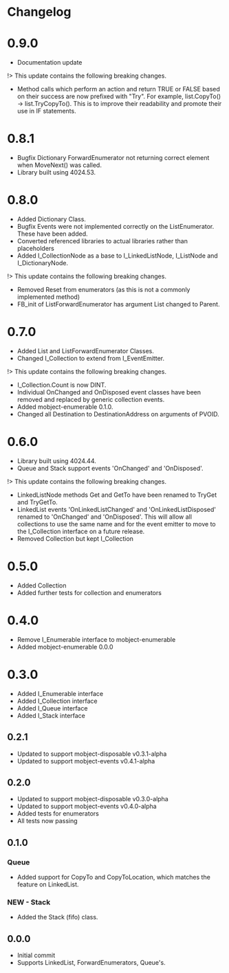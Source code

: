 # Changelog

# 0.9.0

- Documentation update

!> This update contains the following breaking changes.

- Method calls which perform an action and return TRUE or FALSE based on their success are now prefixed with "Try". For example, list.CopyTo() -> list.TryCopyTo(). This is to improve their readability and promote their use in IF statements.

# 0.8.1

- Bugfix Dictionary ForwardEnumerator not returning correct element when MoveNext() was called.
- Library built using 4024.53.

# 0.8.0

- Added Dictionary Class.
- Bugfix Events were not implemented correctly on the ListEnumerator. These have been added.
- Converted referenced libraries to actual libraries rather than placeholders
- Added I_CollectionNode as a base to I_LinkedListNode, I_ListNode and I_DictionaryNode.

!> This update contains the following breaking changes.

- Removed Reset from enumerators (as this is not a commonly implemented method)
- FB_init of ListForwardEnumerator has argument List changed to Parent.

# 0.7.0

- Added List and ListForwardEnumerator Classes.
- Changed I_Collection to extend from I_EventEmitter.

!> This update contains the following breaking changes.

- I_Collection.Count is now DINT.
- Individual OnChanged and OnDisposed event classes have been removed and replaced by generic collection events.
- Added mobject-enumerable 0.1.0.
- Changed all Destination to DestinationAddress on arguments of PVOID.

# 0.6.0

- Library built using 4024.44.
- Queue and Stack support events 'OnChanged' and 'OnDisposed'.

!> This update contains the following breaking changes.

- LinkedListNode methods Get and GetTo have been renamed to TryGet and TryGetTo.
- LinkedList events 'OnLinkedListChanged' and 'OnLinkedListDisposed' renamed to 'OnChanged' and 'OnDisposed'. This will allow all collections to use the same name and for the event emitter to move to the I_Collection interface on a future release.
- Removed Collection but kept I_Collection

# 0.5.0

- Added Collection
- Added further tests for collection and enumerators

# 0.4.0

- Remove I_Enumerable interface to mobject-enumerable
- Added mobject-enumerable 0.0.0

# 0.3.0

- Added I_Enumerable interface
- Added I_Collection interface
- Added I_Queue interface
- Added I_Stack interface

## 0.2.1

- Updated to support mobject-disposable v0.3.1-alpha
- Updated to support mobject-events v0.4.1-alpha

## 0.2.0

- Updated to support mobject-disposable v0.3.0-alpha
- Updated to support mobject-events v0.4.0-alpha
- Added tests for enumerators
- All tests now passing

## 0.1.0

### Queue

- Added support for CopyTo and CopyToLocation, which matches the feature on LinkedList.

### NEW - Stack

- Added the Stack (fifo) class.

## 0.0.0

- Initial commit
- Supports LinkedList, ForwardEnumerators, Queue's.
